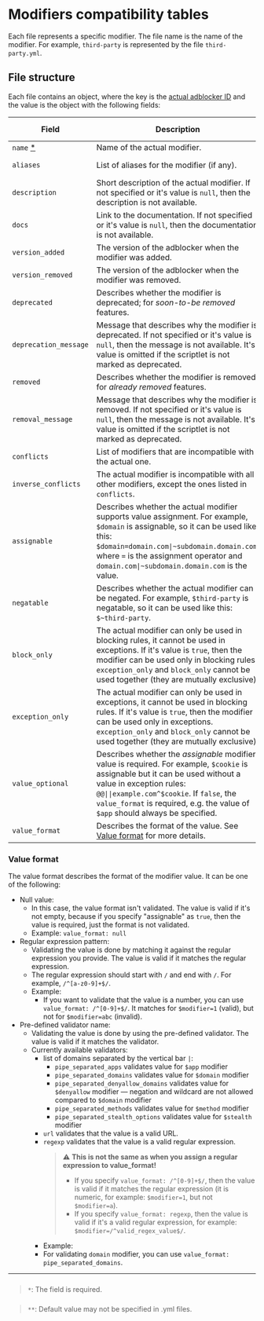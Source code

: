 # Modifiers compatibility tables

Each file represents a specific modifier. The file name is the name of the modifier. For example, `third-party` is
represented by the file `third-party.yml`.

## File structure

Each file contains an object, where the key is the
[actual adblocker ID](../README.md#supported-adblockers-and-platforms) and the value is the object with the following
fields:

<!-- markdownlint-disable MD013 -->
| Field | Description | Type | Default value [**] |
| --- | --- | --- | --- |
| `name` [*] | Name of the actual modifier. | `string` | |
| `aliases` | List of aliases for the modifier (if any). | `string[]\|null` | `null` (no aliases) |
| `description` | Short description of the actual modifier. If not specified or it's value is `null`, then the description is not available. | `string\|null` | `null` |
| `docs` | Link to the documentation. If not specified or it's value is `null`, then the documentation is not available. | `string\|null` | `null` |
| `version_added` | The version of the adblocker when the modifier was added. | `string\|null` | `null` |
| `version_removed` | The version of the adblocker when the modifier was removed. | `string\|null` | `null` |
| `deprecated` | Describes whether the modifier is deprecated; for *soon-to-be removed* features. | `boolean` | `false` |
| `deprecation_message` | Message that describes why the modifier is deprecated. If not specified or it's value is `null`, then the message is not available. It's value is omitted if the scriptlet is not marked as deprecated. | `string\|null` | `null` |
| `removed` | Describes whether the modifier is removed; for *already removed* features. | `boolean` | `false` |
| `removal_message` | Message that describes why the modifier is removed. If not specified or it's value is `null`, then the message is not available. It's value is omitted if the scriptlet is not marked as deprecated. | `string\|null` | `null` |
| `conflicts` | List of modifiers that are incompatible with the actual one. | `string[]\|null` | `null` (no conflicts) |
| `inverse_conflicts` | The actual modifier is incompatible with all other modifiers, except the ones listed in `conflicts`. | `boolean` | `false` |
| `assignable` | Describes whether the actual modifier supports value assignment. For example, `$domain` is assignable, so it can be used like this: `$domain=domain.com\|~subdomain.domain.com`, where `=` is the assignment operator and `domain.com\|~subdomain.domain.com` is the value. | `boolean` | `false` |
| `negatable` | Describes whether the actual modifier can be negated. For example, `$third-party` is negatable, so it can be used like this: `$~third-party`. | `boolean` | `true` |
| `block_only` | The actual modifier can only be used in blocking rules, it cannot be used in exceptions. If it's value is `true`, then the modifier can be used only in blocking rules. `exception_only` and `block_only` cannot be used together (they are mutually exclusive). | `boolean` | `false` |
| `exception_only` | The actual modifier can only be used in exceptions, it cannot be used in blocking rules. If it's value is `true`, then the modifier can be used only in exceptions. `exception_only` and `block_only` cannot be used together (they are mutually exclusive). | `boolean` | `false` |
| `value_optional` | Describes whether the *assignable* modifier value is required. For example, `$cookie` is assignable but it can be used without a value in exception rules: `@@\|\|example.com^$cookie`. If `false`, the `value_format` is required, e.g. the value of `$app` should always be specified. | `boolean` | `false` |
| `value_format` | Describes the format of the value. See [Value format](#value-format) for more details. | `string\|null` | `null` |
<!-- markdownlint-enable MD013 -->

### Value format

The value format describes the format of the modifier value. It can be one of the following:

- Null value:
    - In this case, the value format isn't validated.
      The value is valid if it's not empty, because if you specify "assignable" as `true`,
      then the value is required, just the format is not validated.
    - Example: `value_format: null`
- Regular expression pattern:
    - Validating the value is done by matching it against the regular expression you provide.
      The value is valid if it matches the regular expression.
    - The regular expression should start with `/` and end with `/`. For example, `/^[a-z0-9]+$/`.
    - Example:
        - If you want to validate that the value is a number, you can use `value_format: /^[0-9]+$/`.
          It matches for `$modifier=1` (valid), but not for `$modifier=abc` (invalid).
- Pre-defined validator name:
    - Validating the value is done by using the pre-defined validator. The value is valid if it matches the validator.
    - Currently available validators:
        - list of domains separated by the vertical bar `|`:
            - `pipe_separated_apps` validates value for `$app` modifier
            - `pipe_separated_domains` validates value for `$domain` modifier
            - `pipe_separated_denyallow_domains` validates value for `$denyallow` modifier —
              negation and wildcard are not allowed compared to `$domain` modifier
            - `pipe_separated_methods` validates value for `$method` modifier
            - `pipe_separated_stealth_options` validates value for `$stealth` modifier
        - `url` validates that the value is a valid URL.
        - `regexp` validates that the value is a valid regular expression.
            > :warning: **This is not the same as when you assign a regular expression to value_format!**
            >
            > - If you specify `value_format: /^[0-9]+$/`,
            >   then the value is valid if it matches the regular expression
            >   (it is numeric, for example: `$modifier=1`, but not `$modifier=a`).
            > - If you specify `value_format: regexp`, then the value is valid if it's a valid regular expression,
            >   for example: `$modifier=/^valid_regex_value$/`.
            >
        - Example:
        - For validating `domain` modifier, you can use `value_format: pipe_separated_domains`.

* * *

### <a name="footnote-asterisk-1"></a>

> `*`: The field is required.

[*]: #footnote-asterisk-1 "The field is required"

### <a name="footnote-asterisk-2"></a>

> `**`: Default value may not be specified in .yml files.

[**]: #footnote-asterisk-2 "Default value may not be specified in .yml files."
